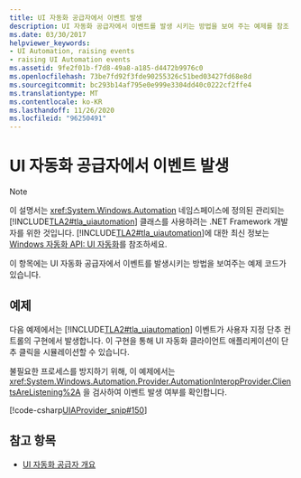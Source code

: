 ```yaml
---
title: UI 자동화 공급자에서 이벤트 발생
description: UI 자동화 공급자에서 이벤트를 발생 시키는 방법을 보여 주는 예제를 참조 하세요. 사용자 지정 단추 컨트롤의 구현에서 UI 자동화 이벤트를 발생 시킵니다.
ms.date: 03/30/2017
helpviewer_keywords:
- UI Automation, raising events
- raising UI Automation events
ms.assetid: 9fe2f01b-f7d8-49a8-a185-d4472b9976c0
ms.openlocfilehash: 73be7fd92f3fde90255326c51bed03427fd68e8d
ms.sourcegitcommit: bc293b14af795e0e999e3304dd40c0222cf2ffe4
ms.translationtype: MT
ms.contentlocale: ko-KR
ms.lasthandoff: 11/26/2020
ms.locfileid: "96250491"
---
```

# <a name="raise-events-from-a-ui-automation-provider"></a>UI 자동화 공급자에서 이벤트 발생

> [!NOTE]
> 이 설명서는 <xref:System.Windows.Automation> 네임스페이스에 정의된 관리되는 [!INCLUDE[TLA2#tla_uiautomation](../../../includes/tla2sharptla-uiautomation-md.md)] 클래스를 사용하려는 .NET Framework 개발자를 위한 것입니다. [!INCLUDE[TLA2#tla_uiautomation](../../../includes/tla2sharptla-uiautomation-md.md)]에 대한 최신 정보는 [Windows 자동화 API: UI 자동화](/windows/win32/winauto/entry-uiauto-win32)를 참조하세요.  
  
 이 항목에는 UI 자동화 공급자에서 이벤트를 발생시키는 방법을 보여주는 예제 코드가 있습니다.  
  
## <a name="example"></a>예제  

 다음 예제에서는 [!INCLUDE[TLA2#tla_uiautomation](../../../includes/tla2sharptla-uiautomation-md.md)] 이벤트가 사용자 지정 단추 컨트롤의 구현에서 발생합니다. 이 구현을 통해 UI 자동화 클라이언트 애플리케이션이 단추 클릭을 시뮬레이션할 수 있습니다.  
  
 불필요한 프로세스를 방지하기 위해, 이 예제에서는 <xref:System.Windows.Automation.Provider.AutomationInteropProvider.ClientsAreListening%2A> 을 검사하여 이벤트 발생 여부를 확인합니다.  
  
 [!code-csharp[UIAProvider_snip#150](../../../samples/snippets/csharp/VS_Snippets_Wpf/UIAProvider_snip/CSharp/FragmentRoot.cs#150)]  
  
## <a name="see-also"></a>참고 항목

- [UI 자동화 공급자 개요](ui-automation-providers-overview.md)
